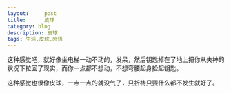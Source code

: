 ```yaml
---
layout:     post
title:      皮球
category: blog
description: 皮球
tags: 生活,皮球,感悟
---
```

这种感觉吧，就好像坐电梯一动不动的，发呆，然后钥匙掉在了地上把你从失神的状况下拉回了现实，而你一点都不想动，不想弯腰起身捡起钥匙。

这种感觉也很像皮球，一点一点的就没气了，只祈祷只要什么都不发生就好了。
